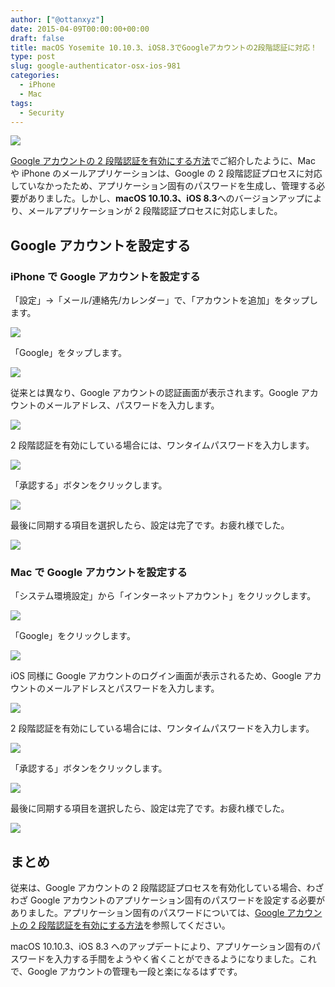 ```yaml
---
author: ["@ottanxyz"]
date: 2015-04-09T00:00:00+00:00
draft: false
title: macOS Yosemite 10.10.3、iOS8.3でGoogleアカウントの2段階認証に対応！
type: post
slug: google-authenticator-osx-ios-981
categories:
  - iPhone
  - Mac
tags:
  - Security
---
```


![](150409-55267e6777a06.jpg)

[Google アカウントの 2 段階認証を有効にする方法](/posts/2015/04/google-two-step-authentication-890/)でご紹介したように、Mac や iPhone のメールアプリケーションは、Google の 2 段階認証プロセスに対応していなかったため、アプリケーション固有のパスワードを生成し、管理する必要がありました。しかし、**macOS 10.10.3、iOS 8.3**へのバージョンアップにより、メールアプリケーションが 2 段階認証プロセスに対応しました。

## Google アカウントを設定する

### iPhone で Google アカウントを設定する

「設定」→「メール/連絡先/カレンダー」で、「アカウントを追加」をタップします。

![](150409-55267e6874365.png)

「Google」をタップします。

![](150409-55267e6ae7742.png)

従来とは異なり、Google アカウントの認証画面が表示されます。Google アカウントのメールアドレス、パスワードを入力します。

![](150409-55267e6fad5cb.png)

2 段階認証を有効にしている場合には、ワンタイムパスワードを入力します。

![](150409-55267e731ecb1.png)

「承認する」ボタンをクリックします。

![](150409-55267e764fa29.png)

最後に同期する項目を選択したら、設定は完了です。お疲れ様でした。

![](150409-5526815c6111e.png)

### Mac で Google アカウントを設定する

「システム環境設定」から「インターネットアカウント」をクリックします。

![](150409-55267e7a57f26.png)

「Google」をクリックします。

![](150409-55267e7ccb6e6.png)

iOS 同様に Google アカウントのログイン画面が表示されるため、Google アカウントのメールアドレスとパスワードを入力します。

![](150409-55267e7f2378a.png)

2 段階認証を有効にしている場合には、ワンタイムパスワードを入力します。

![](150409-55267e8236479.png)

「承認する」ボタンをクリックします。

![](150409-55267e8578356.png)

最後に同期する項目を選択したら、設定は完了です。お疲れ様でした。

![](150409-55267e88b2146.png)

## まとめ

従来は、Google アカウントの 2 段階認証プロセスを有効化している場合、わざわざ Google アカウントのアプリケーション固有のパスワードを設定する必要がありました。アプリケーション固有のパスワードについては、[Google アカウントの 2 段階認証を有効にする方法](/posts/2015/04/google-two-step-authentication-890/)を参照してください。

macOS 10.10.3、iOS 8.3 へのアップデートにより、アプリケーション固有のパスワードを入力する手間をようやく省くことができるようになりました。これで、Google アカウントの管理も一段と楽になるはずです。
